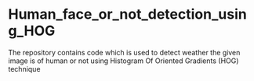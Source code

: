 # Human_face_or_not_detection_using_HOG
The repository contains code which is used to detect weather the given image is of human or not using Histogram Of Oriented Gradients (HOG) technique
